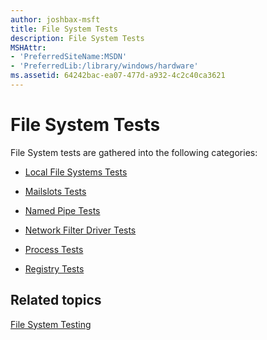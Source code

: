 ```yaml
---
author: joshbax-msft
title: File System Tests
description: File System Tests
MSHAttr:
- 'PreferredSiteName:MSDN'
- 'PreferredLib:/library/windows/hardware'
ms.assetid: 64242bac-ea07-477d-a932-4c2c40ca3621
---
```


# File System Tests


File System tests are gathered into the following categories:

-   [Local File Systems Tests](local-file-systems-tests.md)

-   [Mailslots Tests](mailslots-tests.md)

-   [Named Pipe Tests](named-pipe-tests.md)

-   [Network Filter Driver Tests](network-filter-driver-tests.md)

-   [Process Tests](process-tests.md)

-   [Registry Tests](registry-tests.md)

## Related topics


[File System Testing](file-system-testing.md)

 

 







